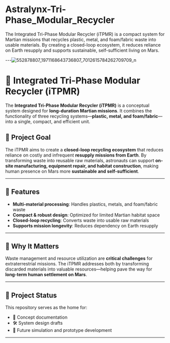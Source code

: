 # Astralynx-Tri-Phase_Modular_Recycler
The Integrated Tri-Phase Modular Recycler (iTPMR) is a compact system for Martian missions that recycles plastic, metal, and foam/fabric waste into usable materials. By creating a closed-loop ecosystem, it reduces reliance on Earth resupply and supports sustainable, self-sufficient living on Mars.

---![552878807_1971168643736807_7012615784262709709_n](https://github.com/user-attachments/assets/2b894f48-4555-4521-80bb-eb1ad0784af9)

# 🌌 Integrated Tri-Phase Modular Recycler (iTPMR)

The **Integrated Tri-Phase Modular Recycler (iTPMR)** is a conceptual system designed for **long-duration Martian missions**. It combines the functionality of three recycling systems—**plastic, metal, and foam/fabric**—into a single, compact, and efficient unit.  

## 🚀 Project Goal  
The iTPMR aims to create a **closed-loop recycling ecosystem** that reduces reliance on costly and infrequent **resupply missions from Earth**. By transforming waste into reusable raw materials, astronauts can support **on-site manufacturing, equipment repair, and habitat construction**, making human presence on Mars more **sustainable and self-sufficient**.  

---

## 🔧 Features  
- **Multi-material processing**: Handles plastics, metals, and foam/fabric waste  
- **Compact & robust design**: Optimized for limited Martian habitat space  
- **Closed-loop recycling**: Converts waste into usable raw materials  
- **Supports mission longevity**: Reduces dependency on Earth resupply  

---

## 🌌 Why It Matters  
Waste management and resource utilization are **critical challenges** for extraterrestrial missions. The iTPMR addresses both by transforming discarded materials into valuable resources—helping pave the way for **long-term human settlement on Mars**.  

---

## 📂 Project Status  
This repository serves as the home for:  
- 📄 Concept documentation  
- 🛠️ System design drafts  
- 🧪 Future simulation and prototype development  

---

